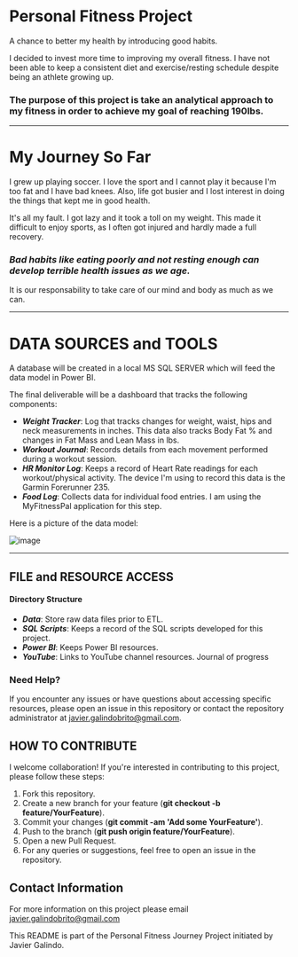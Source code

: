 # Personal Fitness Project
A chance to better my health by introducing good habits.

I decided to invest more time to improving my overall fitness. I have not been able to keep a consistent diet and exercise/resting schedule despite being an athlete growing up.

### **The purpose of this project is take an analytical approach to my fitness in order to achieve my goal of reaching 190lbs.**

_________________________________________________________________

# My Journey So Far
I grew up playing soccer. I love the sport and I cannot play it because I'm too fat and I have bad knees. Also, life got busier and I lost interest in doing the things that kept me in good health.

It's all my fault. I got lazy and it took a toll on my weight. This made it difficult to enjoy sports, as I often got injured and hardly made a full recovery. 

### **_Bad habits like eating poorly and not resting enough can develop terrible health issues as we age._**

It is our responsability to take care of our mind and body as much as we can.
_________________________________________________________________

# DATA SOURCES and TOOLS
A database will be created in a local MS SQL SERVER which will feed the data model in Power BI. 

The final deliverable will be a dashboard that tracks the following components:
- **_Weight Tracker_**: Log that tracks changes for weight, waist, hips and neck measurements in inches. This data also tracks Body Fat % and changes in Fat Mass and Lean Mass in lbs.
- **_Workout Journal_**: Records details from each movement performed during a workout session.
- **_HR Monitor Log_**: Keeps a record of Heart Rate readings for each workout/physical activity. The device I'm using to record this data is the Garmin Forerunner 235.
- **_Food Log_**: Collects data for individual food entries. I am using the MyFitnessPal application for this step.

Here is a picture of the data model:

![image](https://github.com/user-attachments/assets/30282d25-e987-497d-85c9-437f955de649)

_________________________________________________________________

## FILE and RESOURCE ACCESS

#### Directory Structure
- **_Data_**: Store raw data files prior to ETL.
- **_SQL Scripts_**: Keeps a record of the SQL scripts developed for this project.
- **_Power BI_**: Keeps Power BI resources.
- **_YouTube_**: Links to YouTube channel resources. Journal of progress

### Need Help?
If you encounter any issues or have questions about accessing specific resources, please open an issue in this repository or contact the repository administrator at javier.galindobrito@gmail.com.

## HOW TO CONTRIBUTE
I welcome collaboration! If you're interested in contributing to this project, please follow these steps:

1. Fork this repository.
1. Create a new branch for your feature (**git checkout -b feature/YourFeature**).
1. Commit your changes (**git commit -am 'Add some YourFeature'**).
1. Push to the branch (**git push origin feature/YourFeature**).
1. Open a new Pull Request.
1. For any queries or suggestions, feel free to open an issue in the repository.

## Contact Information
For more information on this project please email javier.galindobrito@gmail.com

This README is part of the Personal Fitness Journey Project initiated by Javier Galindo.
